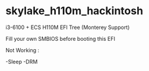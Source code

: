 # skylake_h110m_hackintosh
i3-6100 + ECS H110M EFI Tree (Monterey Support)

Fill your own SMBIOS before booting this EFI

Not Working :

-Sleep
-DRM
